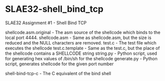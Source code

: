 # SLAE32-shell_bind_tcp
SLAE32 Assignment #1 - Shell Bind TCP

shellcode.asm.original  -  The asm source of the shellcode which binds to the local port 4444.
shellcode.asm           -  Same as shellcode.asm, but the size is reduced and the NULL characters are removed.
test.c                  -  The test file which executes the shellcode
test.c.template         -  Same as the test.c, but the place of the shellcode contains a SHELLCODE string
string.py               -  Python script, used for generating hex values of /bin/sh for the shellcode
generate.py             -  Python script, generates shellcode for the given port number

shell-bind-tcp-c        -  The C equivalent of the bind shell
